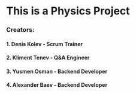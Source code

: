 # This is a Physics Project

### Creators:
#### 1. Denis Kolev - Scrum Trainer
#### 2. Kliment Tenev - Q&A Engineer
#### 3. Yusmen Osman - Backend Developer
#### 4. Alexander Baev - Backend Developer
